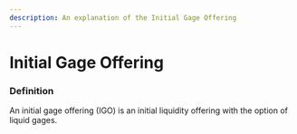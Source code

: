 ```yaml
---
description: An explanation of the Initial Gage Offering
---
```


# Initial Gage Offering

### Definition

An initial gage offering (IGO) is an initial liquidity offering with the option of liquid gages.
